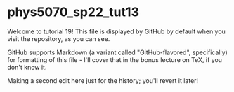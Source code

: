 # phys5070_sp22_tut13

Welcome to tutorial 19!  This file is displayed by GitHub by default when you visit the repository, as you can see.

GitHub supports Markdown (a variant called "GitHub-flavored", specifically) for formatting of this file - I'll cover that in the bonus lecture on TeX, if you don't know it.

Making a second edit here just for the history; you'll revert it later!
